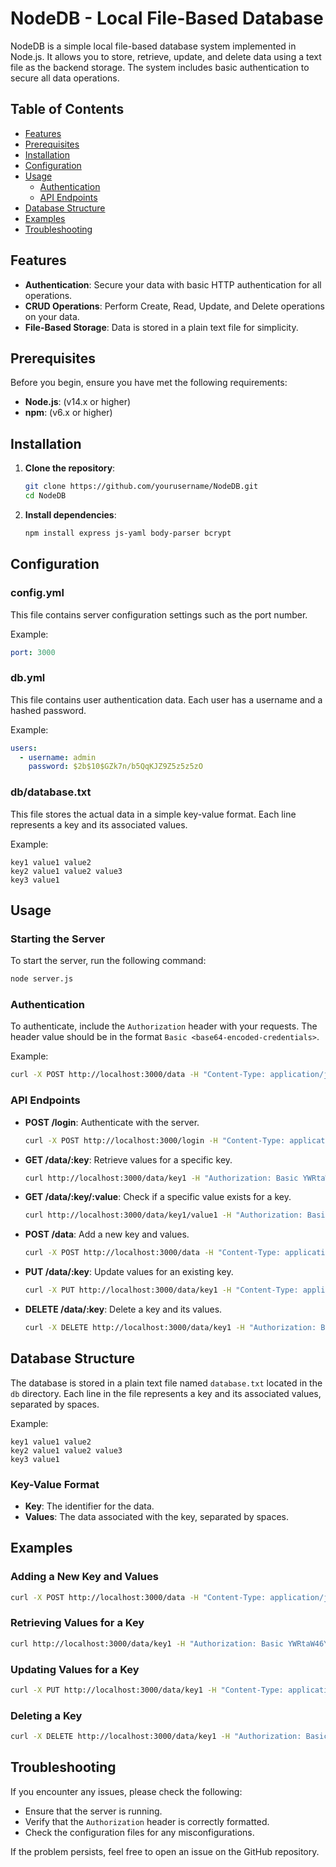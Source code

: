 # NodeDB - Local File-Based Database

NodeDB is a simple local file-based database system implemented in Node.js. It allows you to store, retrieve, update, and delete data using a text file as the backend storage. The system includes basic authentication to secure all data operations.

## Table of Contents

- [Features](#features)
- [Prerequisites](#prerequisites)
- [Installation](#installation)
- [Configuration](#configuration)
- [Usage](#usage)
  - [Authentication](#authentication)
  - [API Endpoints](#api-endpoints)
- [Database Structure](#database-structure)
- [Examples](#examples)
- [Troubleshooting](#troubleshooting)

## Features

- **Authentication**: Secure your data with basic HTTP authentication for all operations.
- **CRUD Operations**: Perform Create, Read, Update, and Delete operations on your data.
- **File-Based Storage**: Data is stored in a plain text file for simplicity.

## Prerequisites

Before you begin, ensure you have met the following requirements:

- **Node.js**: (v14.x or higher)
- **npm**: (v6.x or higher)

## Installation

1. **Clone the repository**:
   ```sh
   git clone https://github.com/yourusername/NodeDB.git
   cd NodeDB
   ```

2. **Install dependencies**:
   ```sh
   npm install express js-yaml body-parser bcrypt
   ```

## Configuration

### config.yml

This file contains server configuration settings such as the port number.

Example:
```yaml
port: 3000
```

### db.yml

This file contains user authentication data. Each user has a username and a hashed password.

Example:
```yaml
users:
  - username: admin
    password: $2b$10$GZk7n/b5QqKJZ9Z5z5z5zO
```

### db/database.txt

This file stores the actual data in a simple key-value format. Each line represents a key and its associated values.

Example:
```
key1 value1 value2
key2 value1 value2 value3
key3 value1
```

## Usage

### Starting the Server

To start the server, run the following command:
```sh
node server.js
```

### Authentication

To authenticate, include the `Authorization` header with your requests. The header value should be in the format `Basic <base64-encoded-credentials>`.

Example:
```sh
curl -X POST http://localhost:3000/data -H "Content-Type: application/json" -H "Authorization: Basic YWRtaW46YWRtaW5wYXNzd29yZA==" -d "{\"key\": \"key4\", \"values\": [\"value1\", \"value2\", \"value3\"]}"
```

### API Endpoints

- **POST /login**: Authenticate with the server.
  ```sh
  curl -X POST http://localhost:3000/login -H "Content-Type: application/json" -d "{\"username\": \"admin\", \"password\": \"adminpassword\"}"
  ```

- **GET /data/:key**: Retrieve values for a specific key.
  ```sh
  curl http://localhost:3000/data/key1 -H "Authorization: Basic YWRtaW46YWRtaW5wYXNzd29yZA=="
  ```

- **GET /data/:key/:value**: Check if a specific value exists for a key.
  ```sh
  curl http://localhost:3000/data/key1/value1 -H "Authorization: Basic YWRtaW46YWRtaW5wYXNzd29yZA=="
  ```

- **POST /data**: Add a new key and values.
  ```sh
  curl -X POST http://localhost:3000/data -H "Content-Type: application/json" -H "Authorization: Basic YWRtaW46YWRtaW5wYXNzd29yZA==" -d "{\"key\": \"key4\", \"values\": [\"value1\", \"value2\", \"value3\"]}"
  ```

- **PUT /data/:key**: Update values for an existing key.
  ```sh
  curl -X PUT http://localhost:3000/data/key1 -H "Content-Type: application/json" -H "Authorization: Basic YWRtaW46YWRtaW5wYXNzd29yZA==" -d "{\"values\": [\"newValue1\", \"newValue2\"]}"
  ```

- **DELETE /data/:key**: Delete a key and its values.
  ```sh
  curl -X DELETE http://localhost:3000/data/key1 -H "Authorization: Basic YWRtaW46YWRtaW5wYXNzd29yZA=="
  ```

## Database Structure

The database is stored in a plain text file named `database.txt` located in the `db` directory. Each line in the file represents a key and its associated values, separated by spaces.

Example:
```
key1 value1 value2
key2 value1 value2 value3
key3 value1
```

### Key-Value Format

- **Key**: The identifier for the data.
- **Values**: The data associated with the key, separated by spaces.

## Examples

### Adding a New Key and Values

```sh
curl -X POST http://localhost:3000/data -H "Content-Type: application/json" -H "Authorization: Basic YWRtaW46YWRtaW5wYXNzd29yZA==" -d "{\"key\": \"key4\", \"values\": [\"value1\", \"value2\", \"value3\"]}"
```

### Retrieving Values for a Key

```sh
curl http://localhost:3000/data/key1 -H "Authorization: Basic YWRtaW46YWRtaW5wYXNzd29yZA=="
```

### Updating Values for a Key

```sh
curl -X PUT http://localhost:3000/data/key1 -H "Content-Type: application/json" -H "Authorization: Basic YWRtaW46YWRtaW5wYXNzd29yZA==" -d "{\"values\": [\"newValue1\", \"newValue2\"]}"
```

### Deleting a Key

```sh
curl -X DELETE http://localhost:3000/data/key1 -H "Authorization: Basic YWRtaW46YWRtaW5wYXNzd29yZA=="
```

## Troubleshooting

If you encounter any issues, please check the following:

- Ensure that the server is running.
- Verify that the `Authorization` header is correctly formatted.
- Check the configuration files for any misconfigurations.

If the problem persists, feel free to open an issue on the GitHub repository.
